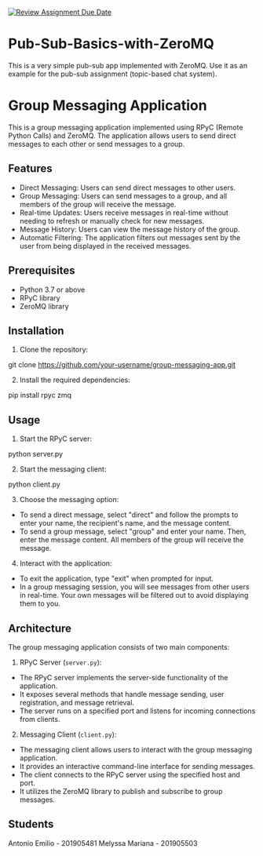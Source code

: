 [![Review Assignment Due Date](https://classroom.github.com/assets/deadline-readme-button-24ddc0f5d75046c5622901739e7c5dd533143b0c8e959d652212380cedb1ea36.svg)](https://classroom.github.com/a/09MEmU6P)
# Pub-Sub-Basics-with-ZeroMQ

This is a very simple pub-sub app implemented with ZeroMQ. Use it as an example for the pub-sub assignment (topic-based chat system).

# Group Messaging Application

This is a group messaging application implemented using RPyC (Remote Python Calls) and ZeroMQ. The application allows users to send direct messages to each other or send messages to a group.

## Features

- Direct Messaging: Users can send direct messages to other users.
- Group Messaging: Users can send messages to a group, and all members of the group will receive the message.
- Real-time Updates: Users receive messages in real-time without needing to refresh or manually check for new messages.
- Message History: Users can view the message history of the group.
- Automatic Filtering: The application filters out messages sent by the user from being displayed in the received messages.

## Prerequisites

- Python 3.7 or above
- RPyC library
- ZeroMQ library

## Installation

1. Clone the repository:

git clone https://github.com/your-username/group-messaging-app.git

2. Install the required dependencies:

pip install rpyc zmq

## Usage

1. Start the RPyC server:

python server.py

2. Start the messaging client:

python client.py

3. Choose the messaging option:

- To send a direct message, select "direct" and follow the prompts to enter your name, the recipient's name, and the message content.
- To send a group message, select "group" and enter your name. Then, enter the message content. All members of the group will receive the message.

4. Interact with the application:

- To exit the application, type "exit" when prompted for input.
- In a group messaging session, you will see messages from other users in real-time. Your own messages will be filtered out to avoid displaying them to you.

## Architecture

The group messaging application consists of two main components:

1. RPyC Server (`server.py`):
- The RPyC server implements the server-side functionality of the application.
- It exposes several methods that handle message sending, user registration, and message retrieval.
- The server runs on a specified port and listens for incoming connections from clients.

2. Messaging Client (`client.py`):
- The messaging client allows users to interact with the group messaging application.
- It provides an interactive command-line interface for sending messages.
- The client connects to the RPyC server using the specified host and port.
- It utilizes the ZeroMQ library to publish and subscribe to group messages.

## Students
Antonio Emilio - 201905481
Melyssa Mariana - 201905503
